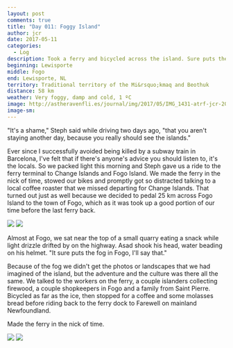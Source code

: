 ```yaml
---
layout: post
comments: true
title: "Day 011: Foggy Island"
author: jcr
date: 2017-05-11
categories:
  - Log
description: Took a ferry and bicycled across the island. Sure puts the fog in Fogo.
beginning: Lewisporte
middle: Fogo
end: Lewisporte, NL
territory: Traditional territory of the Mi&rsquo;kmaq and Beothuk
distance: 58 km
weather: Very foggy, damp and cold, 1 ºC
image: http://astheravenfli.es/journal/img/2017/05/IMG_1431-atrf-jcr-2000-web.jpg
image-sm:
---
```


"It's a shame," Steph said while driving two days ago, "that you aren't staying another day, because you really should see the islands."

Ever since I successfully avoided being killed by a subway train in Barcelona, I've felt that if there's anyone's advice you should listen to, it's the locals. So we packed light this morning and Steph gave us a ride to the ferry terminal to Change Islands and Fogo Island. We made the ferry in the nick of time, stowed our bikes and promptly got so distracted talking to a local coffee roaster that we missed departing for Change Islands. That turned out just as well because we decided to pedal 25 km across Fogo Island to the town of Fogo, which as it was took up a good portion of our time before the last ferry back. 

<img src="http://astheravenfli.es/journal/img/2017/05/IMG_1411-atrf-jcr-2000-web.jpg">

<img src="http://astheravenfli.es/journal/img/2017/05/IMG_1413-atrf-jcr-2000-web.jpg">

Almost at Fogo, we sat near the top of a small quarry eating a snack while light drizzle drifted by on the highway. Asad shook his head, water beading on his helmet. "It sure puts the fog in Fogo, I'll say that."

Because of the fog we didn't get the photos or landscapes that we had imagined of the island, but the adventure and the culture was there all the same. We talked to the workers on the ferry, a couple islanders collecting firewood, a couple shopkeepers in Fogo and a family from Saint Pierre. Bicycled as far as the ice, then stopped for a coffee and some molasses bread before riding back to the ferry dock to Farewell on mainland Newfoundland.

Made the ferry in the nick of time.

<img src="http://astheravenfli.es/journal/img/2017/05/IMG_1366-atrf-jcr-2000-web.jpg">

<img src="http://astheravenfli.es/journal/img/2017/05/IMG_1419-atrf-jcr-2000-web.jpg">